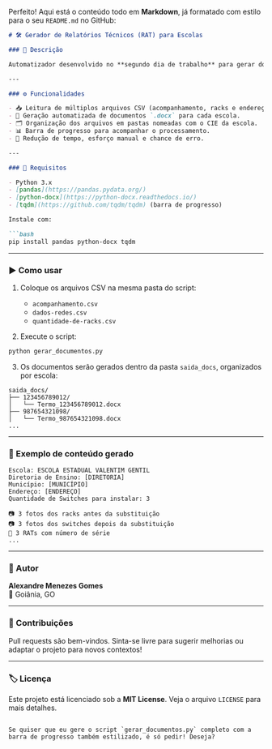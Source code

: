 Perfeito! Aqui está o conteúdo todo em **Markdown**, já formatado com estilo para o seu `README.md` no GitHub:

```markdown
# 🛠️ Gerador de Relatórios Técnicos (RAT) para Escolas

### 📌 Descrição

Automatizador desenvolvido no **segundo dia de trabalho** para gerar documentos Word (.docx) personalizados com informações técnicas de **635 escolas** da rede estadual. O script substitui uma tarefa que antes era feita por **quatro colaboradores durante vários dias** — agora concluída em minutos.

---

### ⚙️ Funcionalidades

- 📥 Leitura de múltiplos arquivos CSV (acompanhamento, racks e endereçamento IP).
- 📝 Geração automatizada de documentos `.docx` para cada escola.
- 🗂️ Organização dos arquivos em pastas nomeadas com o CIE da escola.
- 📊 Barra de progresso para acompanhar o processamento.
- 🚀 Redução de tempo, esforço manual e chance de erro.

---

### 📁 Requisitos

- Python 3.x  
- [pandas](https://pandas.pydata.org/)
- [python-docx](https://python-docx.readthedocs.io/)
- [tqdm](https://github.com/tqdm/tqdm) (barra de progresso)

Instale com:

```bash
pip install pandas python-docx tqdm
```

---

### ▶️ Como usar

1. Coloque os arquivos CSV na mesma pasta do script:
   - `acompanhamento.csv`
   - `dados-redes.csv`
   - `quantidade-de-racks.csv`

2. Execute o script:

```bash
python gerar_documentos.py
```

3. Os documentos serão gerados dentro da pasta `saida_docs`, organizados por escola:

```
saida_docs/
├── 123456789012/
│   └── Termo_123456789012.docx
├── 987654321098/
│   └── Termo_987654321098.docx
...
```

---

### 🧠 Exemplo de conteúdo gerado

```
Escola: ESCOLA ESTADUAL VALENTIM GENTIL
Diretoria de Ensino: [DIRETORIA]
Município: [MUNICÍPIO]
Endereço: [ENDEREÇO]
Quantidade de Switches para instalar: 3

📷 3 fotos dos racks antes da substituição  
📷 3 fotos dos switches depois da substituição  
🧾 3 RATs com número de série  
...
```

---

### 📌 Autor

**Alexandre Menezes Gomes**  
📍 Goiânia, GO  

---

### 🤝 Contribuições

Pull requests são bem-vindos. Sinta-se livre para sugerir melhorias ou adaptar o projeto para novos contextos!

---

### 🏷️ Licença

Este projeto está licenciado sob a **MIT License**. Veja o arquivo `LICENSE` para mais detalhes.

```

Se quiser que eu gere o script `gerar_documentos.py` completo com a barra de progresso também estilizado, é só pedir! Deseja?
